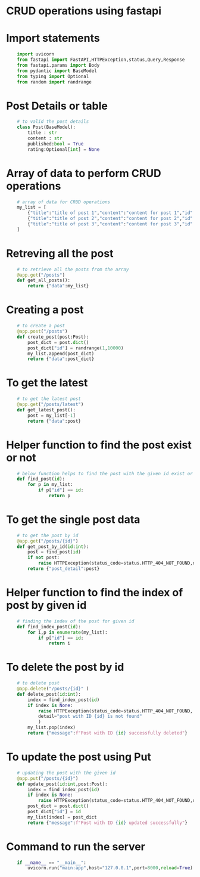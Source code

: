 # CRUD operations using fastapi

# Import statements 

```python
    import uvicorn
    from fastapi import FastAPI,HTTPException,status,Query,Response
    from fastapi.params import Body
    from pydantic import BaseModel
    from typing import Optional
    from random import randrange
```

# Post Details or table 

```python
    # to valid the post details
    class Post(BaseModel):
        title : str
        content : str
        published:bool = True
        rating:Optional[int] = None
```
# Array of data to perform CRUD operations

```python
    # array of data for CRUD operations
    my_list = [
        {"title":"title of post 1","content":"content for post 1","id":1},
        {"title":"title of post 2","content":"content for post 2","id":2},
        {"title":"title of post 3","content":"content for post 3","id":3}
    ]
```

# Retreving all the post

```python
    # to retrieve all the posts from the array 
    @app.get("/posts")
    def get_all_posts():
        return {"data":my_list}
```

# Creating a post

```python
    # to create a post
    @app.post("/posts")
    def create_post(post:Post):
        post_dict = post.dict()
        post_dict["id"] = randrange(1,10000)
        my_list.append(post_dict)
        return {"data":post_dict}
```

# To get the latest
```python
    # to get the latest post
    @app.get("/posts/latest")
    def get_latest_post():
        post = my_list[-1]
        return {"data":post}
```
# Helper function to find the post exist or not

```python
    # below function helps to find the post with the given id exist or not 
    def find_post(id):
        for p in my_list:
            if p["id"] == id:
                return p
```

# To get the single post data

```python
    # to get the post by id
    @app.get("/posts/{id}")
    def get_post_by_id(id:int):
        post = find_post(id)
        if not post:
            raise HTTPException(status_code=status.HTTP_404_NOT_FOUND,detail=f"post with ID {id} not found")
        return {"post_detail":post}
```

# Helper function to find the index of post by given id 

```python
    # finding the index of the post for given id
    def find_index_post(id):
        for i,p in enumerate(my_list):
            if p["id"] == id:
                return i
```

# To delete the post by id

```python
    # to delete post 
    @app.delete("/posts/{id}" )
    def delete_post(id:int):
        index = find_index_post(id)
        if index is None:
            raise HTTPException(status_code=status.HTTP_404_NOT_FOUND,
            detail="post with ID {id} is not found"
            )
        my_list.pop(index)
        return {"message":f"Post with ID {id} successfully deleted"}
```

# To update the post using Put

```python
    # updating the post with the given id
    @app.put("/posts/{id}")
    def update_post(id:int,post:Post):
        index = find_index_post(id)
        if index is None:
            raise HTTPException(status_code=status.HTTP_404_NOT_FOUND,detail=f"Post with ID {id} doesn't exist")
        post_dict = post.dict()
        post_dict["id"] = id
        my_list[index] = post_dict
        return {"message":f"Post with ID {id} updated successfully"}
```

# Command to run the server

```python
    if __name__ == "__main__":
        uvicorn.run("main:app",host="127.0.0.1",port=8000,reload=True)
```
